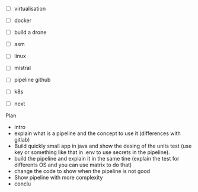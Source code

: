 - [ ] virtualisation
- [ ] docker
- [ ] build a drone
- [ ] asm
- [ ] linux
- [ ] mistral
- [ ] pipeline github
- [ ] k8s
- [ ] next


Plan

- intro
- explain what is a pipeline and the concept to use it (differences with gitlab)
- Build quickly small app in java and show the desing of the units test (use key or something like that in .env to use secrets in the pipeline).
- build the pipeline and explain it in the same tine (explain the test for differents OS and you can use matrix to do that)
- change the code to show when the pipeline is not good
- Show pipeline with more complexity
- conclu